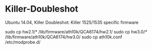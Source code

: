 # Killer-Doubleshot
Ubuntu 14.04, Killer Doubleshot: Killer 1525/1535 specific firmware

sudo cp hw2.1/* /lib/firmware/ath10k/QCA6174/hw2.1/
sudo cp hw3.0/* /lib/firmware/ath10k/QCA6174/hw3.0/
sudo cp ath10k.conf /etc/modprobe.d/